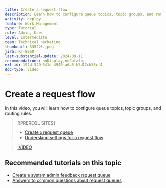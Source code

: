 ```yaml
---
title: Create a request flow
description: Learn how to configure queue topics, topic groups, and routing rules to help manage request and work intake.
activity: deploy
feature: Work Management
type: Tutorial
role: Admin, User
level: Intermediate
team: Technical Marketing
thumbnail: 335223.jpeg
jira: KT-8960
last-substantial-update: 2024-09-11
recommendations: noDisplay,noCatalog
exl-id: 194df349-541d-4940-a6a5-b5d47cb58cf4
doc-type: video
---
```

# Create a request flow

In this video, you will learn how to configure queue topics, topic groups, and routing rules.

>[!PREREQUISITES]
>
>* [Create a request queue](/help/manage-work/request-queues/create-a-request-queue.md)
>* [Understand settings for a request flow](/help/manage-work/request-queues/understand-settings-for-a-flow-request.md)

>[!VIDEO](https://video.tv.adobe.com/v/335223/?quality=12&learn=on)

## Recommended tutorials on this topic

* [Create a system admin feedback request queue](/help/manage-work/request-queues/create-a-system-admin-feedback-request-queue.md)
* [Answers to common questions about request queues](/help/manage-work/request-queues/request-queue-faq.md)


